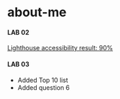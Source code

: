 # about-me

#### LAB 02

[Lighthouse accessibility result: 90%](./lighthouse-mike-foster.png)

#### LAB 03

- Added Top 10 list
- Added question 6
